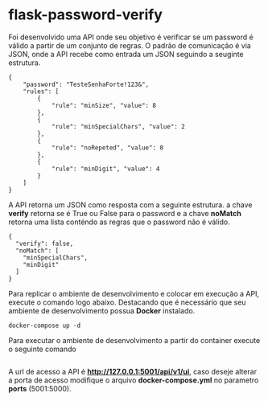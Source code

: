 # flask-password-verify

Foi desenvolvido uma API onde seu objetivo é verificar se um password é válido a partir de um conjunto de regras.
O padrão de comunicação é via JSON, onde a API recebe como entrada um JSON seguindo a seuginte estrutura.

````
{
    "password": "TesteSenhaForte!123&",
    "rules": [
        {
            "rule": "minSize", "value": 8
        },
        {
            "rule": "minSpecialChars", "value": 2
        },
        {
            "rule": "noRepeted", "value": 0
        },
        {
            "rule": "minDigit", "value": 4
        }
    ]
}
````

A API retorna um JSON como resposta com a seguinte estrutura. a chave **verify** retorna se é True ou False para o password
e a chave **noMatch** retorna uma lista conténdo as regras que o password não é válido. 
````
{
  "verify": false,
  "noMatch": [
    "minSpecialChars",
    "minDigit"
  ]
}
````

Para replicar o ambiente de desenvolvimento e colocar em execução a API, execute o comando logo abaixo. 
Destacando que é necessário que seu ambiente de desenvolvimento possua **Docker** instalado.
```
docker-compose up -d
```

Para executar o ambiente de desenvolvimento a partir do container execute o seguinte comando
```

```

A url de acesso a API é **http://127.0.0.1:5001/api/v1/ui**, caso deseje alterar a porta de acesso modifique
o arquivo **docker-compose.yml** no parametro **ports** (5001:5000).